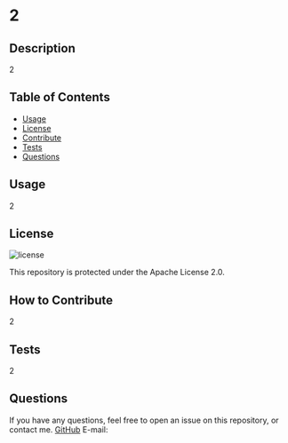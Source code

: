 
  # 2

  ## Description
  
  2
  
  ## Table of Contents
  
  - [Usage](#usage)
  - [License](#license)
  - [Contribute](#contribute)
  - [Tests](#tests)
  - [Questions](#questions)
  
  ## Usage
  
  2
  
  ## License
  
  ![license](https://img.shields.io/badge/License-Apache-blue)
  
  This repository is protected under the Apache License 2.0.
  
  ## How to Contribute
  
  2

  ## Tests
  
  2

  ## Questions

  If you have any questions, feel free to open an issue on this repository, or contact me.
  [GitHub](https://github.com/2)
  E-mail: 
  